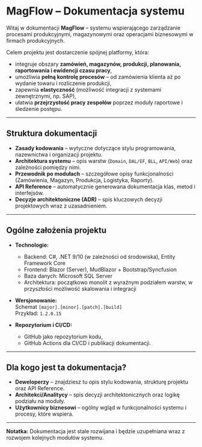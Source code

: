 # MagFlow – Dokumentacja systemu

Witaj w dokumentacji **MagFlow** – systemu wspierającego zarządzanie procesami produkcyjnymi, magazynowymi oraz operacjami biznesowymi w firmach produkcyjnych.  

Celem projektu jest dostarczenie spójnej platformy, która:
- integruje obszary **zamówień, magazynów, produkcji, planowania, raportowania i ewidencji czasu pracy**,  
- umożliwia **pełną kontrolę procesów** – od zamówienia klienta aż po wydanie towaru i rozliczenie produkcji,  
- zapewnia **elastyczność** (możliwość integracji z systemami zewnętrznymi, np. SAP),  
- ułatwia **przejrzystość pracy zespołów** poprzez moduły raportowe i śledzenie postępu.

---

## Struktura dokumentacji
- **Zasady kodowania** – wytyczne dotyczące stylu programowania, nazewnictwa i organizacji projektu.  
- **Architektura systemu** – opis warstw (`Domain`, `DAL/EF`, `BLL`, `API/Web`) oraz zależności pomiędzy nimi.  
- **Przewodnik po modułach** – szczegółowe opisy funkcjonalności (Zamówienia, Magazyn, Produkcja, Logistyka, Raporty).  
- **API Reference** – automatycznie generowana dokumentacja klas, metod i interfejsów.  
- **Decyzje architektoniczne (ADR)** – spis kluczowych decyzji projektowych wraz z uzasadnieniem.  

---

## Ogólne założenia projektu
- **Technologie:**  
  - Backend: C#, .NET 9/10 (w zależności od środowiska), Entity Framework Core  
  - Frontend: Blazor (Server), MudBlazor + Bootstrap/Syncfusion  
  - Baza danych: Microsoft SQL Server  
  - Architektura: początkowo monolit z wyraźnym podziałem warstw, w przyszłości możliwość skalowania i integracji  

- **Wersjonowanie:**  
  Schemat `[major].[minor].[patch].[build]`  
  Przykład: `1.2.0.15`  

- **Repozytorium i CI/CD:**  
  - GitHub jako repozytorium kodu,  
  - GitHub Actions dla CI/CD i publikacji dokumentacji.  

---

## Dla kogo jest ta dokumentacja?
- **Deweloperzy** – znajdziesz tu opis stylu kodowania, strukturę projektu oraz API Reference.  
- **Architekci/Analitycy** – spis decyzji architektonicznych oraz logikę podziału na moduły.  
- **Użytkownicy biznesowi** – ogólny wgląd w funkcjonalności systemu i procesy, które wspiera.  

---

**Notatka:** Dokumentacja jest stale rozwijana i będzie uzupełniana wraz z rozwojem kolejnych modułów systemu.